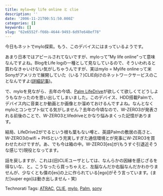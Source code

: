 ```yaml
---
title: mylo=my life online と clie
description: ''
date: '2006-11-21T00:51:50.000Z'
categories: []
keywords: []
slug: "62e6552f-f66b-4644-9493-6d97e648ef78"
---
```

今日もネットでmylo探索。もう、このデバイスにはまっているようです。

あまり日本ではアピールされてないですが、myloって”My life online”って意味なんですよね。BlogをLife logの一種として見なしているので、そういわれると買わなきゃいけない気がしちゃうんですが、実はmylo = Mylife onlineって米Sonyがアメリカで展開していた（いる？)CLIE向けのネットワークサービスのことなんですよ([詳細記事](http://journal.mycom.co.jp/news/2001/09/11/51.html))。

で、myloを見ながら、去年の今頃、[Palm LifeDrive](http://www.palm.com/us/products/mobilemanagers/lifedrive/)が欲しくて欲しくてどうしようもなかったのを思い出してしまいました。このデバイス、HDD搭載Palmで、デバイス内に音楽とか動画とか画像とか溜めておけるんですよね。なんとなくmyloとコンセプト似てる気がしません？去年の今頃なので、W-ZERO3が発表される前後のことで、W-ZERO3とlifedriveとかなり悩みまくった記憶があります。  
  
結局、LifeDrive2がでるという根も葉もない噂と、英語Palmの敷居の高さと、W-ZERO3のwifi + PHSという充実しすぎた通信環境とが見事にW-ZERO3を買わせたわけですが。あ、でも今は箱の中。W-ZERO3\[es\]が(もうすぐ引退近そうな感じで)現役となってます。

話を戻しますが、これは(旧)CLIEユーザとしては、なんらかの因縁を感じざるを得ないな、と。こうなったら買っちゃえと、左脳なんだか右脳なんだかわかりませんが、少なくとも僕の\[es\]の上に作られている\[ego\]がそう言っています。(まだ\[super ego\]は動き出しません・笑)

Technorati Tags: [ATRAC](http://www.technorati.com/tag/ATRAC), [CLIE](http://www.technorati.com/tag/CLIE), [mylo](http://www.technorati.com/tag/mylo), [Palm](http://www.technorati.com/tag/Palm), [sony](http://www.technorati.com/tag/sony)